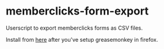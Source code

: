 memberclicks-form-export
========================

Userscript to export memberclicks forms as CSV files. 

Install from [here](http://userscripts.org/scripts/show/175476) after you've setup greasemonkey in firefox.
